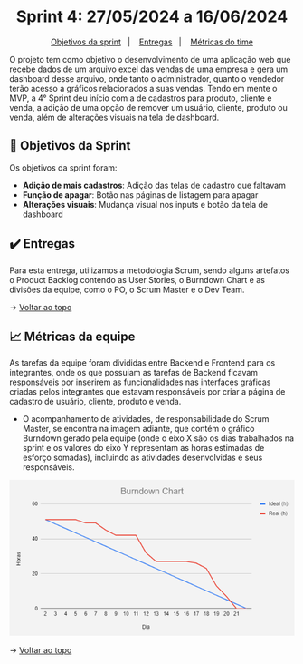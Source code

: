 <span id="topo">

<h1 align="center">Sprint 4: 27/05/2024 a 16/06/2024</h1>

<p align="center">
    <a href="#objetivos">Objetivos da sprint</a> &nbsp |&nbsp &nbsp
    <a href="#entregas">Entregas</a> &nbsp |&nbsp &nbsp
    <a href="#metricas">Métricas do time</a>
</p>

O projeto tem como objetivo o desenvolvimento de uma aplicação web que recebe dados de um arquivo excel das vendas de uma empresa e gera um dashboard desse arquivo, onde tanto o administrador, quanto o vendedor terão acesso a gráficos relacionados a suas vendas. Tendo em mente o MVP, a 4° Sprint deu início com a de cadastros para produto, cliente e venda, a adição de uma opção de remover um usuário, cliente, produto ou venda, além de alterações visuais na tela de dashboard.

<span id="objetivos">

## 🎯 Objetivos da Sprint

Os objetivos da sprint foram:

- **Adição de mais cadastros**: Adição das telas de cadastro que faltavam
- **Função de apagar**: Botão nas páginas de listagem para apagar
- **Alterações visuais**: Mudança visual nos inputs e botão da tela de dashboard

<span id="entregas">

## ✔️ Entregas

Para esta entrega, utilizamos a metodologia Scrum, sendo alguns artefatos o Product Backlog contendo as User Stories, o Burndown Chart e as divisões da equipe, como o PO, o Scrum Master e o Dev Team.

<div align="center">

</div>

→ [Voltar ao topo](#topo)

<span id="metricas">

## 📈 Métricas da equipe

As tarefas da equipe foram divididas entre Backend e Frontend para os integrantes, onde os que possuiam as tarefas de Backend ficavam responsáveis por inserirem as funcionalidades nas interfaces gráficas criadas pelos integrantes que estavam responsáveis por criar a página de cadastro de usuário, cliente, produto e venda.

- O acompanhamento de atividades, de responsabilidade do Scrum Master, se encontra na imagem adiante, que contém o gráfico Burndown gerado pela equipe (onde o eixo X são os dias trabalhados na sprint e os valores do eixo Y representam as horas estimadas de esforço somadas), incluindo as atividades desenvolvidas e seus responsáveis.

<div align="center">

![Burndown](./burndown3.png)

</div>

→ [Voltar ao topo](#topo)
